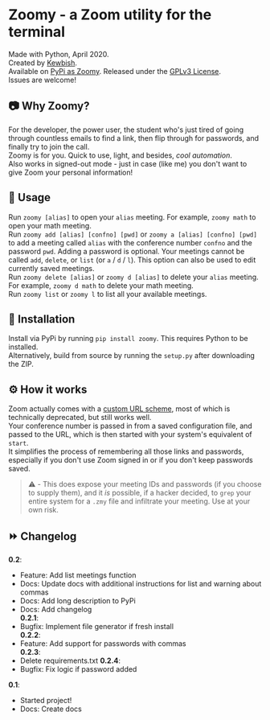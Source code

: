 # Zoomy - a Zoom utility for the terminal
Made with Python, April 2020.  
Created by [Kewbish](https://kewbish.github.io).  
Available on [PyPi as Zoomy](https://pypi.org/project/zoomy/).
Released under the [GPLv3 License](https://www.gnu.org/licenses/gpl-3.0.en.html).  
Issues are welcome!  

## :camera: Why Zoomy?
For the developer, the power user, the student who's just tired of going through countless emails to find a link, then flip through for passwords, and finally try to join the call.  
Zoomy is for you. Quick to use, light, and besides, *cool automation*.  
Also works in signed-out mode - just in case (like me) you don't want to give Zoom your personal information!  

## :movie_camera: Usage
Run `zoomy [alias]` to open your `alias` meeting. For example, `zoomy math` to open your math meeting.  
Run `zoomy add [alias] [confno] [pwd]` or `zoomy a [alias] [confno] [pwd]` to add a meeting called `alias` with the conference number `confno` and the password `pwd`. Adding a password is optional. Your meetings cannot be called `add`, `delete`, or `list` (or `a` / `d` / `l`). This option can also be used to edit currently saved meetings.  
Run `zoomy delete [alias]` or `zoomy d [alias]` to delete your `alias` meeting. For example, `zoomy d math` to delete your math meeting.  
Run `zoomy list` or `zoomy l` to list all your available meetings.  

## :wrench: Installation
Install via PyPi by running `pip install zoomy`. This requires Python to be installed.  
Alternatively, build from source by running the `setup.py` after downloading the ZIP.  

## :gear: How it works
Zoom actually comes with a [custom URL scheme](https://medium.com/zoom-developer-blog/zoom-url-schemes-748b95fd9205), most of which is technically deprecated, but still works well.  
Your conference number is passed in from a saved configuration file, and passed to the URL, which is then started with your system's equivalent of `start`.  
It simplifies the process of remembering all those links and passwords, especially if you don't use Zoom signed in or if you don't keep passwords saved.  

> :warning: - This does expose your meeting IDs and passwords (if you choose to supply them), and it *is* possible, if a hacker decided, to `grep` your entire system for a `.zmy` file and infiltrate your meeting. Use at your own risk.  

## :fast_forward: Changelog
**0.2**:   
- Feature: Add list meetings function  
- Docs: Update docs with additional instructions for list and warning about commas  
- Docs: Add long description to PyPi  
- Docs: Add changelog  
**0.2.1**:  
- Bugfix: Implement file generator if fresh install  
**0.2.2**:  
- Feature: Add support for passwords with commas  
**0.2.3**:
- Delete requirements.txt
**0.2.4**:
- Bugfix: Fix logic if password added

**0.1**:
- Started project!
- Docs: Create docs
